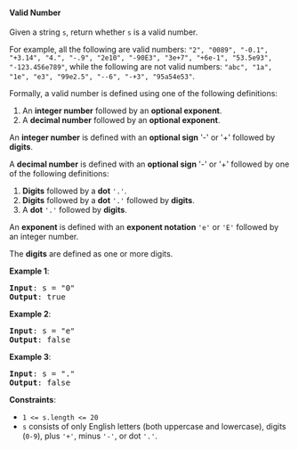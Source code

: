 #### Valid Number

Given a string `s`, return whether `s` is a valid number.

For example, all the following are valid numbers: `"2", "0089", "-0.1",
"+3.14", "4.", "-.9", "2e10", "-90E3", "3e+7", "+6e-1", "53.5e93",
"-123.456e789"`, while the following are not valid numbers: `"abc", "1a", "1e",
"e3", "99e2.5", "--6", "-+3", "95a54e53"`.

Formally, a valid number is defined using one of the following definitions:

1. An **integer number** followed by an **optional exponent**.
2. A **decimal number** followed by an **optional exponent**.

An **integer number** is defined with an **optional sign** '-' or '+' followed
by **digits**.

A **decimal number** is defined with an **optional sign** '-' or '+' followed
by one of the following definitions:

1. **Digits** followed by a **dot** `'.'`.
2. **Digits** followed by a **dot** `'.'` followed by **digits**.
3. A **dot** `'.'` followed by **digits**.

An **exponent** is defined with an **exponent notation** `'e'` or `'E'` followed by an
integer number.

The **digits** are defined as one or more digits.

**Example 1**:

<pre><b>Input</b>: s = "0"
<b>Output</b>: true
</pre>

**Example 2**:

<pre><b>Input</b>: s = "e"
<b>Output</b>: false
</pre>

**Example 3**:

<pre><b>Input</b>: s = "."
<b>Output</b>: false
</pre>

**Constraints**:

- `1 <= s.length <= 20`
- `s` consists of only English letters (both uppercase and lowercase), digits
  (`0-9`), plus `'+'`, minus `'-'`, or dot `'.'`.
